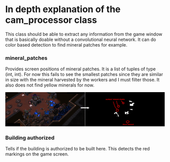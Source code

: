 # In depth explanation of the cam_processor class

This class should be able to extract any information from the game window that is basically doable without a convolutional neural network. It can do color based detection to find mineral patches for example.

### mineral_patches

Provides screen positions of mineral patches. It is a list of tuples of type (int, int).
For now this fails to see the smallest patches since they are similar in size with the mineral harvested by the workers and I must filter those. It also does not find yellow minerals for now.

![a](./docs_images/mineral_patches.png?raw=true "a")

### Building authorized

Tells if the building is authorized to be built here. This detects the red markings on the game screen.
